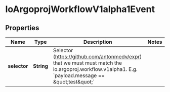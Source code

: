 
# IoArgoprojWorkflowV1alpha1Event

## Properties
Name | Type | Description | Notes
------------ | ------------- | ------------- | -------------
**selector** | **String** | Selector (https://github.com/antonmedv/expr) that we must must match the io.argoproj.workflow.v1alpha1. E.g. &#x60;payload.message &#x3D;&#x3D; \&quot;test\&quot;&#x60; | 



